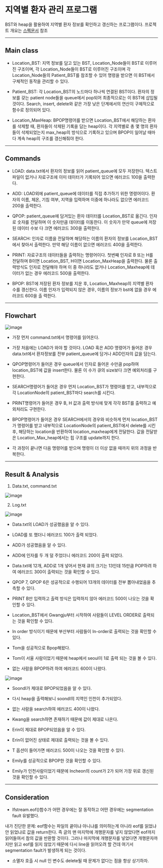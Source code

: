 # 지역별 환자 관리 프로그램

BST와 heap을 활용하여 지역별 환자 정보를 확인하고 갱신하는 프로그램이다.
프로젝트 개요는 [스펙문서](Project_Spec_document.pdf) 참조

---

## Main class

* Location_BST: 지역 정보를 담고 있는 BST, Location_Node들이 BST로 이루어진 구조이며, 각 Location_Node들이 BST로 이루어진 구조이며 각 Location_Node들의 Patient_BST를 참조할 수 있어 명령을 받으면 이 BST에서 구체적인 동작을 관리할 수 있다.

* Patient_BST: 각 Location_BST의 노드마다 하나씩 연결된 BST이다. 환자의 정보를 갖는 patient node들을 queue에서 pop되어 최종적으로는 이 BST에 삽입될 것이다. Search,
insert, delete와 같은 가장 낮은 단계에서의 연산이 구체적으로 함수로 정의되어 있다.

* Location_MaxHeap: BPOP명령어를 받으면 Location_BST에서 해당하는 환자를 삭제할 때, 환자들이 삭제된 기록을 담는 heap이다. 각 지역별로 총 몇 명의 환자들이 삭제되었는지
max_heap의 방식으로 기록하고 있으며 BPOP이 일어날 때마다 계속 heap의 구조를 갱신해줘야 한다.




---

## Commands

* LOAD: data.txt에서 환자의 정보를 읽어 patient_queue에 모두 저장한다. 텍스트 파일이 없거나 자료구조에 이미 데이터가 기록되어 있으면 에러코드 100을 출력한다.

* ADD: LOAD외에 patient_queue에 데이터를 직접 추가하기 위한 명령어이다. 환자의 이름, 체온, 기침 여부, 지역을 입력하며 이중에 하나라도 없으면 에러코드 200을 출력한다.

* QPOP: patient_queue에 담겨있는 환자 데이터를 Location_BST로 옮긴다. 인자로 숫자를 전달하며 이 숫자만큼 데이터를 이동한다. 이 숫자가 만약 queue에 저장된 데이터 수보
다 크면 에러코드 300을 출력한다.

* SEARCH: 인자로 이름을 전달하며 해당하는 이름의 환자의 정보를 Location_BST에서 찾아서 출력한다. 만약 해당 이름이 없으면 에러코드 400을 출력한다.

* PRINT: 자료구조의 데이터들을 출력하는 명령어이다. 첫번째 인자로 B 또는 H를 전달하며 B이면 Location_BST, H이면 Location_MaxHeap을 출력한다. 물론 출력방식도 인자로
전달해야 하며 이 중 하나라도 없거나 Location_Maxheap에 데이터가 없는 경우 에러코드 500을 출력한다.

* BPOP: BST에 저장된 환자 정보를 지운 후, Location_Maxheap의 지역별 환자 수를 갱신한다. 이름 인자가 입력되지 않은 경우, 이름의 정보가 bst에 없을 경우 에러코드 600을 출
력한다.





---

## Flowchart

![image](https://user-images.githubusercontent.com/67624104/118355397-be7f1780-b5aa-11eb-9279-04a6e3391650.png)


* 가장 먼저 command.txt에서 명령어를 읽어온다.

* 가장 처음에는 LOAD가 와야 할 것이다. LOAD 혹은 ADD 명령어가 들어온 경우 data.txt에서 환자정보를 전부 patient_queue에 담거나 ADD인자의 값을 담는다.

* QPOP명령어가 들어온 경우 queue에서 인자로 들어온 수만큼 pop하여 location_BST에 값을 insert한다. 물론 이 수가 큐의 size보다 크면 예외처리를 구현한다.
 
* SEARCH명령어가 들어온 경우 먼저 Location_BST가 명령어를 받고, 내부적으로 각 LocationNode의 patient_BST마다 search를 시킨다.
 
* PRINT명령어가 들어온 경우 B, H 값과 출력 방식에 맞게 각각 BST를 출력하고 예외처리도 구현한다.
 
* BPOP명령어가 들어온 경우 SEARCH에서의 경우와 비슷하게 먼저 location_BST가 명령어를 받고 내부적으로 LocationNode의 patient_BST에서 delete를 시킨 후, 해당하는
location을 반환하여 location_maxheap에게 전달한다. 값을 전달받은 Location_Max_heap에서는 힙 구조를 update까지 한다.

* 각 과정이 끝나면 다음 명령어를 받으며 명령이 더 이상 없을 때까지 위의 과정을 반복한다.




---

## Result & Analysis

1. Data.txt, command.txt

![image](https://user-images.githubusercontent.com/67624104/118355497-4402c780-b5ab-11eb-8705-b7c466ebfcb1.png)


2. Log.txt

![image](https://user-images.githubusercontent.com/67624104/118355509-50872000-b5ab-11eb-905a-4c822682bf4d.png)

- Data.txt의 LOAD가 성공했음을 알 수 있다.

- LOAD를 또 했더니 에러코드 100가 출력 되었다.

- ADD가 성공했음을 알 수 있다.

- ADD에 인자를 두 개 덜 주었더니 에러코드 200이 출력 되었다.

- Data.txt에 12개, ADD로 1개 넣어서 현재 큐의 크기는 13인데 15만큼 POP하려 하여 에러코드 300이 출력되는 것을 확인할 수 있다.

- QPOP 7, QPOP 6은 성공적으로 수행되어 13개의 데이터를 전부 뽑아내었음을 추측할 수 있다.

- PRINT B만 입력하고 출력 방식은 입력하지 않아 에러코드 500이 나오는 것을 확인할 수 있다.

- Location_BST에서 Gwangju부터 시작하여 사람들이 LEVEL ORDER로 출력되는 것을 확인할 수 있다.

- In order 방식이기 때문에 부산부터 사람들이 In-order로 출력되는 것을 확인할 수 있다.

- Tom을 성공적으로 Bpop해왔다.

- Tom이 서울 사람이었기 때문에 heap에서 seoul이 1로 출력 되는 것을 볼 수 있다.

- 없는 사람을 BPOP하려 하여 에러코드 600이 나왔다.


![image](https://user-images.githubusercontent.com/67624104/118355547-7f9d9180-b5ab-11eb-81cf-79fa6061c93f.png)


- Soondl가 제대로 BPOP되었음을 알 수 있다.

- 다시 heap을 출력해보니 soondl의 지역인 인천이 추가되었다.

- 없는 사람을 search하여 에러코드 400이 나왔다.

- Kwang을 search하면 존재하기 때문에 값이 제대로 나온다.

- Erin이 제대로 BPOP되었음을 알 수 있다.

- Erin이 없어진 상태로 제대로 출력되는 것을 볼 수 있다.

- T 옵션이 들어가면 에러코드 500이 나오는 것을 확인할 수 있다.
 
- Emily를 성공적으로 BPOP한 것을 확인할 수 있다.

- Emily가 인천사람이었기 때문에 Incheon의 count가 2가 되어 가장 위로 갱신된 것을 확인할 수 있다.





---

## Consideration

* Ifstream.eof()함수가 어떤 경우에는 잘 동작하고 어떤 경우에는 segmentation fault 유발했다.

내가 진단한 문제: eof함수는 파일의 끝이냐 아니냐를 의미하는게 아니라 eof를 읽었냐 안 읽었냐로 값을 return한다. 즉 글의 맨 마지막에 개행문자를 넣지 않았다면 eof까지 읽어들여서 참의 값을 반환할 것이다. 그러나 마지막에 개행문자를 넣었다면 개행문자까지만 읽고 eof를 읽지 않았기 때문에 다시 line을 읽어오려 할 건데 여기서 segmentation fault가 발생하게 되는 것이다.
 
 * 소멸자 호출 시 null 인 변수도 delete될 때 문제가 없다는 점을 항상 상기하자.
